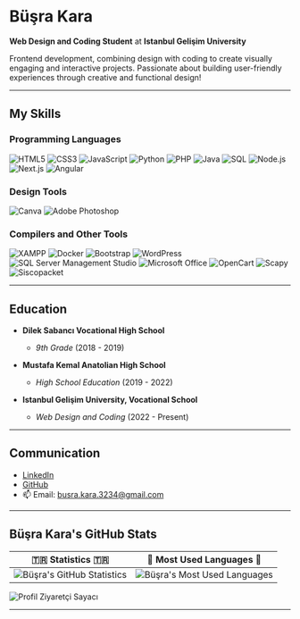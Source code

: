 # Büşra Kara
**Web Design and Coding Student** at **Istanbul Gelişim University**

Frontend development, combining design with coding to create visually engaging and interactive projects. Passionate about building user-friendly experiences through creative and functional design!

---

## My Skills
### Programming Languages
![HTML5](https://img.shields.io/badge/-HTML5-E34F26?style=flat-square&logo=html5&logoColor=white)
![CSS3](https://img.shields.io/badge/-CSS3-1572B6?style=flat-square&logo=css3&logoColor=white)
![JavaScript](https://img.shields.io/badge/-JavaScript-F7DF1E?style=flat-square&logo=javascript&logoColor=black)
![Python](https://img.shields.io/badge/-Python-3776AB?style=flat-square&logo=python&logoColor=white)
![PHP](https://img.shields.io/badge/-PHP-777BB4?style=flat-square&logo=php&logoColor=white)
![Java](https://img.shields.io/badge/-Java-007396?style=flat-square&logo=java&logoColor=white)
![SQL](https://img.shields.io/badge/-SQL-4479A1?style=flat-square&logo=database&logoColor=white)
![Node.js](https://img.shields.io/badge/-Node.js-339933?style=flat-square&logo=node.js&logoColor=white)
![Next.js](https://img.shields.io/badge/-Next.js-000000?style=flat-square&logo=next.js&logoColor=white)
![Angular](https://img.shields.io/badge/-Angular-E23237?style=flat-square&logo=angular&logoColor=white)


### Design Tools
![Canva](https://img.shields.io/badge/-Canva-00C4CC?style=flat-square&logo=canva&logoColor=white)
![Adobe Photoshop](https://img.shields.io/badge/-Adobe%20Photoshop-31A8FF?style=flat-square&logo=adobe%20photoshop&logoColor=white)

### Compilers and Other Tools
![XAMPP](https://img.shields.io/badge/-XAMPP-FB7A24?style=flat-square&logo=xampp&logoColor=white)
![Docker](https://img.shields.io/badge/-Docker-2496ED?style=flat-square&logo=docker&logoColor=white)
![Bootstrap](https://img.shields.io/badge/-Bootstrap-7952B3?style=flat-square&logo=bootstrap&logoColor=white)
![WordPress](https://img.shields.io/badge/-WordPress-21759B?style=flat-square&logo=wordpress&logoColor=white)
![SQL Server Management Studio](https://img.shields.io/badge/-SSMS-B900B4?style=flat-square&logo=microsoft-sql-server&logoColor=white)
![Microsoft Office](https://img.shields.io/badge/-Microsoft%20Office-D83B01?style=flat-square&logo=microsoft-office&logoColor=white)
![OpenCart](https://img.shields.io/badge/-OpenCart-1DACEF?style=flat-square&logo=open-cart&logoColor=white)
![Scapy](https://img.shields.io/badge/-Scapy-3776AB?style=flat-square&logo=python&logoColor=white)
![Siscopacket](https://img.shields.io/badge/-Siscopacket-3776AB?style=flat-square&logo=python&logoColor=white)

---

## Education
- **Dilek Sabancı Vocational High School**
  - *9th Grade* (2018 - 2019)

- **Mustafa Kemal Anatolian High School**
  - *High School Education* (2019 - 2022)

- **Istanbul Gelişim University, Vocational School**
  - *Web Design and Coding* (2022 - Present)

---

## Communication
- [LinkedIn](https://www.linkedin.com/in/b%C3%BC%C5%9Fra-kara-394aba317/)
- [GitHub](https://github.com/busrajkara)
- 📫 Email: busra.kara.3234@gmail.com

---

## Büşra Kara's GitHub Stats

| 🇹🇷 **Statistics** 🇹🇷      | 🏹 **Most Used Languages** 🏹 |
|-----------------------------|-------------------------------|
| ![Büşra's GitHub Statistics](https://github-readme-stats.vercel.app/api?username=busrajkara&show_icons=true&theme=default&count_private=true&bg_color=FFFFFF&text_color=000000&icon_color=000000) | ![Büşra's Most Used Languages](https://github-readme-stats.vercel.app/api/top-langs/?username=busrajkara&layout=compact&theme=default&bg_color=FFFFFF&text_color=000000&icon_color=000000) |

![Profil Ziyaretçi Sayacı](https://komarev.com/ghpvc/?username=busrajkara&color=blue)

---

